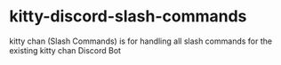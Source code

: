 # kitty-discord-slash-commands
kitty chan (Slash Commands) is for handling all slash commands for the existing kitty chan Discord Bot
